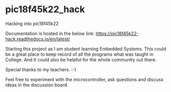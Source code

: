 # pic18f45k22_hack
Hacking into pic18f45k22

Documentation is hosted in the below link:
https://pic18f45k22-hack.readthedocs.io/en/latest/

Starting this project as I am student learning Embedded Systems. This could be a great place to keep record of all the programs what was taught in College. And it could also be helpful for the whole community out there.

Special thanks to my teachers. :-)

Feel free to experiment with the microcontroller, ask questions and discuss ideas in the discussion board.